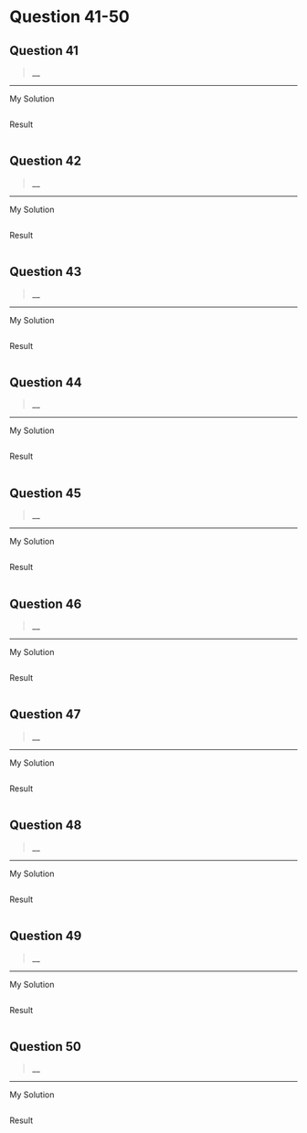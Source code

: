 # Question 41-50

## Question 41

> **__**  

---
My Solution

```python

```

Result

```python

```

## Question 42

> **__**  

---
My Solution

```python

```

Result

```python

```

## Question 43

> **__**  

---
My Solution

```python

```

Result

```python

```

## Question 44

> **__**  

---
My Solution

```python

```

Result

```python

```

## Question 45

> **__**  

---
My Solution

```python

```

Result

```python

```

## Question 46

> **__**  

---
My Solution

```python

```

Result

```python

```

## Question 47

> **__**  

---
My Solution

```python

```

Result

```python

```

## Question 48

> **__**  

---
My Solution

```python

```

Result

```python

```

## Question 49

> **__**  

---
My Solution

```python

```

Result

```python

```

## Question 50

> **__**  

---
My Solution

```python

```

Result

```python

```

